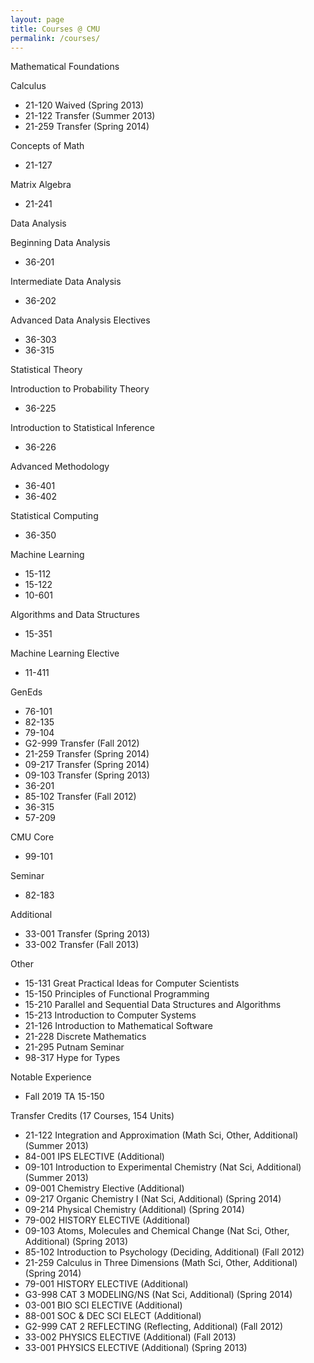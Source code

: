```yaml
---
layout: page
title: Courses @ CMU
permalink: /courses/
---
```


Mathematical Foundations

Calculus

- 21-120 Waived (Spring 2013)
- 21-122 Transfer (Summer 2013)
- 21-259 Transfer (Spring 2014)

Concepts of Math

- 21-127

Matrix Algebra

- 21-241

Data Analysis

Beginning Data Analysis

- 36-201

Intermediate Data Analysis

- 36-202

Advanced Data Analysis Electives

- 36-303
- 36-315

Statistical Theory

Introduction to Probability Theory

- 36-225

Introduction to Statistical Inference

- 36-226

Advanced Methodology

- 36-401
- 36-402

Statistical Computing

- 36-350

Machine Learning

- 15-112
- 15-122
- 10-601

Algorithms and Data Structures

- 15-351

Machine Learning Elective

- 11-411

GenEds

- 76-101
- 82-135
- 79-104
- G2-999 Transfer (Fall 2012)
- 21-259 Transfer (Spring 2014)
- 09-217 Transfer (Spring 2014)
- 09-103 Transfer (Spring 2013)
- 36-201
- 85-102 Transfer (Fall 2012)
- 36-315
- 57-209

CMU Core

- 99-101

Seminar

- 82-183

Additional

- 33-001 Transfer (Spring 2013)
- 33-002 Transfer (Fall 2013)

Other

- 15-131 Great Practical Ideas for Computer Scientists
- 15-150 Principles of Functional Programming
- 15-210 Parallel and Sequential Data Structures and Algorithms
- 15-213 Introduction to Computer Systems
- 21-126 Introduction to Mathematical Software
- 21-228 Discrete Mathematics
- 21-295 Putnam Seminar
- 98-317 Hype for Types

Notable Experience

- Fall 2019 TA 15-150

Transfer Credits (17 Courses, 154 Units)

- 21-122 Integration and Approximation          (Math Sci, Other, Additional) (Summer 2013)
- 84-001 IPS ELECTIVE                           (Additional)
- 09-101 Introduction to Experimental Chemistry (Nat Sci, Additional) (Summer 2013)
- 09-001 Chemistry Elective                     (Additional)
- 09-217 Organic Chemistry I                    (Nat Sci, Additional) (Spring 2014)
- 09-214 Physical Chemistry                     (Additional) (Spring 2014)
- 79-002 HISTORY ELECTIVE                       (Additional)
- 09-103 Atoms, Molecules and Chemical Change   (Nat Sci, Other, Additional) (Spring 2013)
- 85-102 Introduction to Psychology             (Deciding, Additional) (Fall 2012)
- 21-259 Calculus in Three Dimensions           (Math Sci, Other, Additional) (Spring 2014)
- 79-001 HISTORY ELECTIVE                       (Additional)
- G3-998 CAT 3 MODELING/NS                      (Nat Sci, Additional) (Spring 2014)
- 03-001 BIO SCI ELECTIVE                       (Additional)
- 88-001 SOC & DEC SCI ELECT                    (Additional)
- G2-999 CAT 2 REFLECTING                       (Reflecting, Additional) (Fall 2012)
- 33-002 PHYSICS ELECTIVE                       (Additional) (Fall 2013)
- 33-001 PHYSICS ELECTIVE                       (Additional) (Spring 2013)

